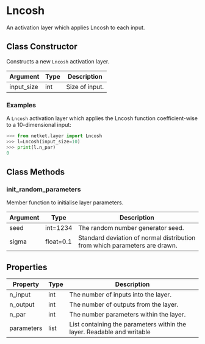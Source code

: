 # Lncosh
An activation layer which applies Lncosh to each input.

## Class Constructor
Constructs a new ``Lncosh`` activation layer.

| Argument |Type| Description  |
|----------|----|--------------|
|input_size|int |Size of input.|

### Examples
A ``Lncosh`` activation layer which applies the Lncosh function
coefficient-wise to a 10-dimensional input:

```python
>>> from netket.layer import Lncosh
>>> l=Lncosh(input_size=10)
>>> print(l.n_par)
0
```



## Class Methods 
### init_random_parameters
Member function to initialise layer parameters.

|Argument|  Type   |                               Description                                |
|--------|---------|--------------------------------------------------------------------------|
|seed    |int=1234 |The random number generator seed.                                         |
|sigma   |float=0.1|Standard deviation of normal distribution from which parameters are drawn.|

## Properties
| Property |Type|                                    Description                                    |
|----------|----|-----------------------------------------------------------------------------------|
|n_input   |int | The number of inputs into the layer.                                              |
|n_output  |int | The number of outputs from the layer.                                             |
|n_par     |int | The number parameters within the layer.                                           |
|parameters|list| List containing the parameters within the layer.             Readable and writable|

